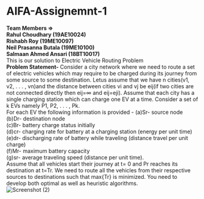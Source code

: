 # AIFA-Assignemnt-1

**Team Members =>        
Rahul Choudhary (19AE10024)    
Rishabh Roy (19ME10097)     
Neil Prasanna Butala (19ME10100)    
Salmaan Ahmed Ansari (18BT10017)**    
This is our solution to Electric Vehicle Routing Problem                                                                                                            
**Problem Statement-**
Consider a city network where we need to route a set of electric vehicles which may require to be charged during its journey from some source to some destination. 
Letus assume that we have n cities(v1, v2, . . . , vn)and the distance between cities vi and vj be eij(if two cities are not connected directly then eij=∞ and eij=eji).
Assume that each city has a single charging station which can charge one EV at a time. Consider a set of k EVs namely P1, P2, . . . , Pk.                                  
For each EV the following information is provided - 
(a)Sr- source node              
(b)Dr- destination node             
(c)Br- battery charge status initially                
(d)cr- charging rate for battery at a charging station (energy per unit time)               
(e)dr- discharging rate of battery while traveling (distance travel per unit charge)               
(f)Mr- maximum battery capacity                
(g)sr- average traveling speed (distance per unit time).                      
Assume that all vehicles start their journey at t= 0 and Pr reaches its destination at t=Tr. We need to route all the vehicles from their respective sources to
destinations such that max{Tr} is minimized. You need to develop both optimal as well as heuristic algorithms.          
![Screenshot (2)](https://user-images.githubusercontent.com/70141945/112756405-a2c3b000-9002-11eb-9eb0-2a9f2f6baea7.png)


